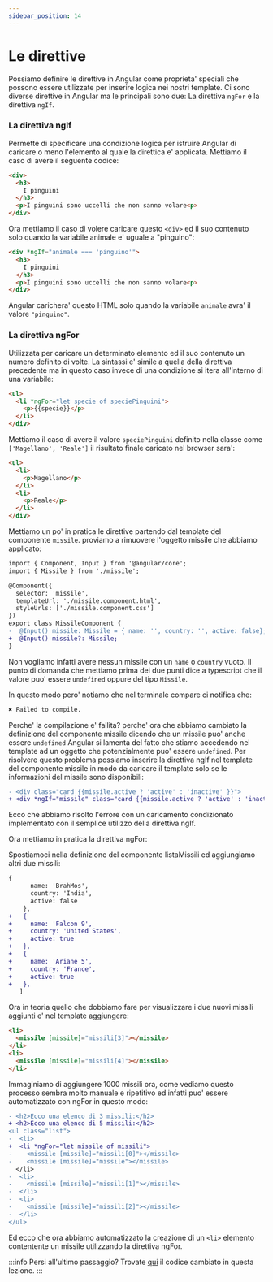 ```yaml
---
sidebar_position: 14
---
```


# Le direttive

Possiamo definire le direttive in Angular come proprieta' speciali che possono essere utilizzate per inserire logica nei nostri template.
Ci sono diverse direttive in Angular ma le principali sono due:
La direttiva `ngFor` e la direttiva `ngIf`.

### La direttiva ngIf

Permette di specificare una condizione logica per istruire Angular di caricare o meno l'elemento al quale la direttica e' applicata.
Mettiamo il caso di avere il seguente codice:

```html
<div>
  <h3>
    I pinguini
  </h3>
  <p>I pinguini sono uccelli che non sanno volare<p>
</div>
```

Ora mettiamo il caso di volere caricare questo `<div>` ed il suo contenuto solo quando la variabile animale e' uguale a "pinguino":

```html
<div *ngIf="animale === 'pinguino'">
  <h3>
    I pinguini
  </h3>
  <p>I pinguini sono uccelli che non sanno volare<p>
</div>
```

Angular carichera' questo HTML solo quando la variabile `animale` avra' il valore `"pinguino"`.

### La direttiva ngFor

Utilizzata per caricare un determinato elemento ed il suo contenuto un numero definito di volte.
La sintassi e' simile a quella della direttiva precedente ma in questo caso invece di una condizione si itera all'interno di una variabile:

```html
<ul>
  <li *ngFor="let specie of speciePinguini">
    <p>{{specie}}</p>
  </li>
</div>
```

Mettiamo il caso di avere il valore `speciePinguini` definito nella classe come `['Magellano', 'Reale']` il risultato finale caricato nel browser sara':

```html
<ul>
  <li>
    <p>Magellano</p>
  </li>
  <li>
    <p>Reale</p>
  </li>
</div>
```

Mettiamo un po' in pratica le direttive partendo dal template del componente `missile`. proviamo a rimuovere l'oggetto missile che abbiamo applicato:

```diff title="missile.component.ts"
import { Component, Input } from '@angular/core';
import { Missile } from './missile';

@Component({
  selector: 'missile',
  templateUrl: './missile.component.html',
  styleUrls: ['./missile.component.css']
})
export class MissileComponent {
-  @Input() missile: Missile = { name: '', country: '', active: false}; 
+  @Input() missile?: Missile; 
}
```

Non vogliamo infatti avere nessun missile con un `name` o `country` vuoto. Il punto di domanda che mettiamo prima dei due punti dice a typescript che il valore puo' essere `undefined` oppure del tipo `Missile`.

In questo modo pero' notiamo che nel terminale compare ci notifica che:

```bash
✖ Failed to compile.
```

Perche' la compilazione e' fallita? perche' ora che abbiamo cambiato la definizione del componente missile dicendo che un missile puo' anche essere `undefined` Angular si lamenta del fatto che stiamo accedendo nel template ad un oggetto che potenzialmente puo' essere `undefined`.
Per risolvere questo problema possiamo inserire la direttiva ngIf nel template del componente missile in modo da caricare il template solo se le informazioni del missile sono disponibili:

```diff title="missile.component.html"
- <div class="card {{missile.active ? 'active' : 'inactive' }}">
+ <div *ngIf="missile" class="card {{missile.active ? 'active' : 'inactive' }}">
```

Ecco che abbiamo risolto l'errore con un caricamento condizionato implementato con il semplice utilizzo della direttiva ngIf.

Ora mettiamo in pratica la direttiva ngFor:

Spostiamoci nella definizione del componente listaMissili ed aggiungiamo altri due missili:

```diff title="lista-missili.component.ts"
{
      name: 'BrahMos',
      country: 'India',
      active: false
    },
+   {
+     name: 'Falcon 9',
+     country: 'United States',
+     active: true
+   },
+   {
+     name: 'Ariane 5',
+     country: 'France',
+     active: true
+   },
   ]
```

Ora in teoria quello che dobbiamo fare per visualizzare i due nuovi missili aggiunti  e' nel template aggiungere:

```html
<li>
  <missile [missile]="missili[3]"></missile>
</li>
<li>
  <missile [missile]="missili[4]"></missile>
</li>
```

Immaginiamo di aggiungere 1000 missili ora, come vediamo questo processo sembra molto manuale e ripetitivo ed infatti puo' essere automatizzato con ngFor in questo modo:

```diff title="lista-missili.component.html"
- <h2>Ecco una elenco di 3 missili:</h2>
+ <h2>Ecco una elenco di 5 missili:</h2>
<ul class="list">
-  <li>
+  <li *ngFor="let missile of missili">
-    <missile [missile]="missili[0]"></missile>
-    <missile [missile]="missile"></missile>
  </li>
-  <li>
-    <missile [missile]="missili[1]"></missile>
-  </li>
-  <li>
-    <missile [missile]="missili[2]"></missile>
-  </li>
</ul>
```

Ed ecco che ora abbiamo automatizzato la creazione di un `<li>` elemento contentente un missile utilizzando la direttiva ngFor.

:::info
Persi all'ultimo passaggio? Trovate [qui](https://github.com/lucatardi/spazio/commit/a1af00aebd17812d3a5c24a1f7645fc6a46e9781?diff=split) il codice cambiato in questa lezione.
:::


